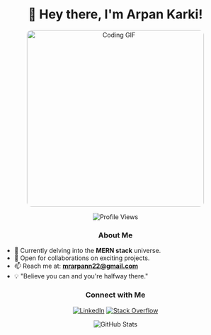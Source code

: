 <h1 align="center">👋 Hey there, I'm Arpan Karki!</h1>

<p align="center">
  <img src="https://cdn.dribbble.com/users/1162077/screenshots/3848914/programmer.gif" alt="Coding GIF" width="400" style="border-radius: 10px;">
</p>

<p align="center">
  <img src="https://komarev.com/ghpvc/?username=zkyarpan&label=Profile%20views&color=0e75b6&style=flat" alt="Profile Views" /> 
</p>

<h3 align="center">About Me</h3>

- 🌱 Currently delving into the **MERN stack** universe.
- 💼 Open for collaborations on exciting projects.
- 📫 Reach me at: **mrarpann22@gmail.com**
- 💡 "Believe you can and you're halfway there."

<h3 align="center">Connect with Me</h3>

<p align="center">
  <a href="https://linkedin.com/in/arpan-karki-b5351a286/" target="_blank"><img src="https://img.shields.io/badge/LinkedIn-0077B5?style=for-the-badge&logo=linkedin&logoColor=white" alt="LinkedIn"></a>
  <a href="https://stackoverflow.com/users/21134156/arpan-karki" target="_blank"><img src="https://img.shields.io/badge/Stack Overflow-FE7A16?style=for-the-badge&logo=stack-overflow&logoColor=white" alt="Stack Overflow"></a>
</p>

<p align="center">
  <img src="https://github-readme-stats.vercel.app/api?username=zkyarpan&show_icons=true&theme=radical" alt="GitHub Stats" />
</p>
